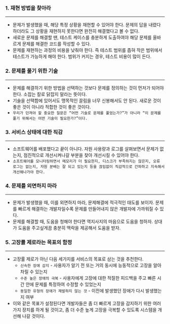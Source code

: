 ### 1. 재현 방법을 찾아라

---

- 문제가 발생했을 때, 해당 특정 상황을 재현할 수 있어야 한다. 문제의 답을 내렸다하더라도 그 상황을 재현하지 못한다면 완전히 해결했다고 볼 수 없다.
- 새로운 문제를 해결할 땐, 테스트 케이스를 충분하게 도출하여야 해당 문제를 올바르게 문제를 해결한 코드를 작성할 수 있다.
- 문제를 재현하는 과정의 비용을 낮춰야 한다. 즉 테스트 범위를 좁혀 작은 범위에서 테스트가 가능하게 해야 한다. 범위가 커지는 경우, 테스트 비용이 많이 든다.

### 2. 문제를 풀기 위한 기술

---

- 문제를 해결하기 위한 방법을 선택하는 것보다 문제를 정의하는 것이 먼저가 되어야 한다. 소잡는 칼로 닭잡지 말라는 뜻이다.
- 기술을 선택함에 있어서도 맹목적인 끌림을 너무 신봉해서도 안 된다. 새로운 것이 좋은 것이 아니라 적합한 것이 좋은 것이다.
- `우리가 던져야 할 중요한 질문은 “어떤 기술로 문제를 풀었는가?”가 아니라 “이 문제를 풀기 위해서는 어떤 기술이 필요한가?”이다.`

### 3. 서비스 상태에 대한 직감

---

- 소프트웨어를 배포했다고 끝이 아니다. 자원 사용량과 로그를 살펴보면서 문제가 없는지, 점진적으로 개선시켜나갈 부분을 찾아 개선시킬 수 있어야 한다.
- `소프트웨어를 모니터링하면서 메모리가 더 필요한지, 디스크가 부족하지는 않은지, 오류 로그는 없는지, 자원 분배는 잘 되고 있는지 등을 끊임없이 직감적으로 간파하고 지속해서 개선해나가야 한다.`

### 4. 문제를 외면하지 마라

---

- 문제가 발생했을 때, 이를 외면하지 마라, 문제해결에 적극적인 태도를 보이자. 문제를 빠르게 해결하는 개발자일수록 문제를 만들어내지 않은 개발자에 가까워질 수 있다.
- 문제를 해결할 때, 도움을 청해야 한다면 역지사지의 마음으로 도움을 청하자. 상대가 도움을 주고싶게끔 충분히 맥락을 제공해서 도움을 받자.

### 5. 고장률 제로라는 목표의 함정

---

- 고장률 제로가 아닌 다음 세가지를 서비스의 목표로 삼는 것을 추천한다.
    - `신속한 장애 감지` - 사용자가 알기 전 또는 거의 동시에 능동적으로 고장을 알아차릴 수 있는지
    - `수준 높은 장애의 극복` - 사용자에게 고장에 대한 적절한 피드백을 주고 빠른 시간 안에 문제를 특정하여 수정할 수 있었는지
    - `동일한 유형의 장애가 재발하지 않는 것` - 이전에 발생했던 장애가 다시 발생했는 지 여부
- 이와 같은 목표가 설정된다면 개발자들은 좀 더 빠르게 고장을 감지하기 위한 여러 가지 장치를 하게 될 것이고, 좀 더 수준 높게 고장을 극복할 수 있도록 시스템을 개선해 나갈 것이다.